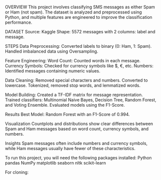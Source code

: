 OVERVIEW
This project involves classifying SMS messages as either Spam or Ham (not spam). The dataset is analyzed and preprocessed using Python, and multiple features are engineered to improve the classification performance.

DATASET
Source: Kaggle
Shape: 5572 messages with 2 columns: label and message.

STEPS
Data Preprocessing:
Converted labels to binary (0: Ham, 1: Spam).
Handled imbalanced data using Oversampling.

Feature Engineering:
Word Count: Counted words in each message.
Currency Symbols: Checked for currency symbols like $, €, etc.
Numbers: Identified messages containing numeric values.

Data Cleaning:
Removed special characters and numbers.
Converted to lowercase.
Tokenized, removed stop words, and lemmatized words.

Model Building:
Created a TF-IDF matrix for message representation.
Trained classifiers: Multinomial Naive Bayes, Decision Tree, Random Forest, and Voting Ensemble.
Evaluated models using the F1-Score.

Results
Best Model: Random Forest with an F1-Score of 0.994.

Visualization
Countplots and distributions show clear differences between Spam and Ham messages based on word count, currency symbols, and numbers.

Insights
Spam messages often include numbers and currency symbols, while Ham messages usually have fewer of these characteristics.


To run this project, you will need the following packages installed:
Python 
pandas
NumPy
matplotlib
seaborn
nltk
scikit-learn

For cloning:
